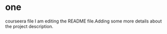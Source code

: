 # one
courseera file
I am editing the README file.Adding some more details about the project description.
